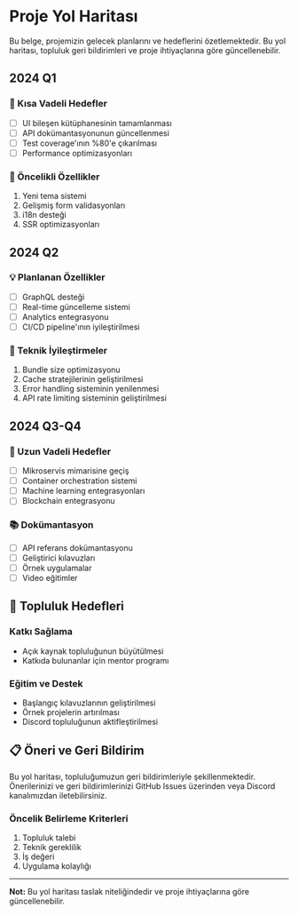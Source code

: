 # Proje Yol Haritası

Bu belge, projemizin gelecek planlarını ve hedeflerini özetlemektedir. Bu yol haritası, topluluk geri bildirimleri ve proje ihtiyaçlarına göre güncellenebilir.

## 2024 Q1

### 🎯 Kısa Vadeli Hedefler

- [ ] UI bileşen kütüphanesinin tamamlanması
- [ ] API dokümantasyonunun güncellenmesi
- [ ] Test coverage'ının %80'e çıkarılması
- [ ] Performance optimizasyonları

### 🚀 Öncelikli Özellikler

1. Yeni tema sistemi
2. Gelişmiş form validasyonları
3. i18n desteği
4. SSR optimizasyonları

## 2024 Q2

### 💡 Planlanan Özellikler

- [ ] GraphQL desteği
- [ ] Real-time güncelleme sistemi
- [ ] Analytics entegrasyonu
- [ ] CI/CD pipeline'ının iyileştirilmesi

### 🔧 Teknik İyileştirmeler

1. Bundle size optimizasyonu
2. Cache stratejilerinin geliştirilmesi
3. Error handling sisteminin yenilenmesi
4. API rate limiting sisteminin geliştirilmesi

## 2024 Q3-Q4

### 🌟 Uzun Vadeli Hedefler

- [ ] Mikroservis mimarisine geçiş
- [ ] Container orchestration sistemi
- [ ] Machine learning entegrasyonları
- [ ] Blockchain entegrasyonu

### 📚 Dokümantasyon

- [ ] API referans dokümantasyonu
- [ ] Geliştirici kılavuzları
- [ ] Örnek uygulamalar
- [ ] Video eğitimler

## 🤝 Topluluk Hedefleri

### Katkı Sağlama

- Açık kaynak topluluğunun büyütülmesi
- Katkıda bulunanlar için mentor programı

### Eğitim ve Destek

- Başlangıç kılavuzlarının geliştirilmesi
- Örnek projelerin artırılması
- Discord topluluğunun aktifleştirilmesi

## 📋 Öneri ve Geri Bildirim

Bu yol haritası, topluluğumuzun geri bildirimleriyle şekillenmektedir. Önerilerinizi ve geri bildirimlerinizi GitHub Issues üzerinden veya Discord kanalımızdan iletebilirsiniz.

### Öncelik Belirleme Kriterleri

1. Topluluk talebi
2. Teknik gereklilik
3. İş değeri
4. Uygulama kolaylığı

---

**Not:** Bu yol haritası taslak niteliğindedir ve proje ihtiyaçlarına göre güncellenebilir.
